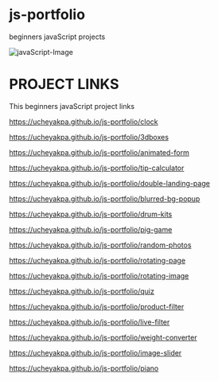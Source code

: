 # js-portfolio

beginners javaScript projects

<img
  src="https://www.w3docs.com/uploads/media/default/0001/05/4482fe09d95a0be765154b9cefff5e07f7fc32ff.png"
  raw=true
  alt="javaScript-Image"
  style="margin-right: 10px;"
/>

# PROJECT LINKS

This beginners javaScript project links

https://ucheyakpa.github.io/js-portfolio/clock

https://ucheyakpa.github.io/js-portfolio/3dboxes

https://ucheyakpa.github.io/js-portfolio/animated-form

https://ucheyakpa.github.io/js-portfolio/tip-calculator

https://ucheyakpa.github.io/js-portfolio/double-landing-page

https://ucheyakpa.github.io/js-portfolio/blurred-bg-popup

https://ucheyakpa.github.io/js-portfolio/drum-kits

https://ucheyakpa.github.io/js-portfolio/pig-game

https://ucheyakpa.github.io/js-portfolio/random-photos

https://ucheyakpa.github.io/js-portfolio/rotating-page

https://ucheyakpa.github.io/js-portfolio/rotating-image

https://ucheyakpa.github.io/js-portfolio/quiz

https://ucheyakpa.github.io/js-portfolio/product-filter

https://ucheyakpa.github.io/js-portfolio/live-filter

https://ucheyakpa.github.io/js-portfolio/weight-converter

https://ucheyakpa.github.io/js-portfolio/image-slider

https://ucheyakpa.github.io/js-portfolio/piano
